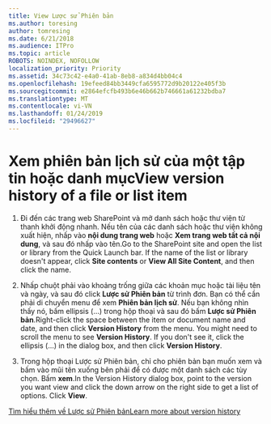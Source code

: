 ```yaml
---
title: View Lược sử Phiên bản
ms.author: toresing
author: tomresing
ms.date: 6/21/2018
ms.audience: ITPro
ms.topic: article
ROBOTS: NOINDEX, NOFOLLOW
localization_priority: Priority
ms.assetid: 34c73c42-e4a0-41ab-8eb8-a834d4bb04c4
ms.openlocfilehash: 19efeed84bb3449cfa6595772d9b20122e405f3b
ms.sourcegitcommit: e2864efcfb493b6e46b662b746661a61232bdba7
ms.translationtype: MT
ms.contentlocale: vi-VN
ms.lasthandoff: 01/24/2019
ms.locfileid: "29496627"
---
```

# <a name="view-version-history-of-a-file-or-list-item"></a><span data-ttu-id="2bbf0-102">Xem phiên bản lịch sử của một tập tin hoặc danh mục</span><span class="sxs-lookup"><span data-stu-id="2bbf0-102">View version history of a file or list item</span></span>

1. <span data-ttu-id="2bbf0-p101">Đi đến các trang web SharePoint và mở danh sách hoặc thư viện từ thanh khởi động nhanh. Nếu tên của các danh sách hoặc thư viện không xuất hiện, nhấp vào **nội dung trang web** hoặc **Xem trang web tất cả nội dung**, và sau đó nhấp vào tên.</span><span class="sxs-lookup"><span data-stu-id="2bbf0-p101">Go to the SharePoint site and open the list or library from the Quick Launch bar. If the name of the list or library doesn't appear, click **Site contents** or **View All Site Content**, and then click the name.</span></span>
    
2. <span data-ttu-id="2bbf0-p102">Nhấp chuột phải vào khoảng trống giữa các khoản mục hoặc tài liệu tên và ngày, và sau đó click **Lược sử Phiên bản** từ trình đơn. Bạn có thể cần phải di chuyển menu để xem **Phiên bản lịch sử**. Nếu bạn không nhìn thấy nó, bấm ellipsis (...) trong hộp thoại và sau đó bấm **Lược sử Phiên bản**.</span><span class="sxs-lookup"><span data-stu-id="2bbf0-p102">Right-click the space between the item or document name and date, and then click **Version History** from the menu. You might need to scroll the menu to see **Version History**. If you don't see it, click the ellipsis (...) in the dialog box, and then click **Version History**.</span></span>
    
3. <span data-ttu-id="2bbf0-p103">Trong hộp thoại Lược sử Phiên bản, chỉ cho phiên bản bạn muốn xem và bấm vào mũi tên xuống bên phải để có được một danh sách các tùy chọn. Bấm **xem**.</span><span class="sxs-lookup"><span data-stu-id="2bbf0-p103">In the Version History dialog box, point to the version you want view and click the down arrow on the right side to get a list of options. Click **View**.</span></span>
    
[<span data-ttu-id="2bbf0-110">Tìm hiểu thêm về Lược sử Phiên bản</span><span class="sxs-lookup"><span data-stu-id="2bbf0-110">Learn more about version history</span></span>](https://go.microsoft.com/fwlink/?linkid=875709)
  


